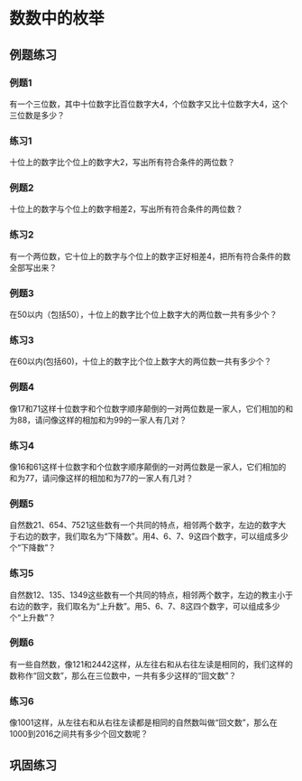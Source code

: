# 数数中的枚举

## 例题练习

### 例题1

有一个三位数，其中十位数字比百位数字大4，个位数字又比十位数字大4，这个三位数是多少？

### 练习1

十位上的数字比个位上的数字大2，写出所有符合条件的两位数？

### 例题2

十位上的数字与个位上的数字相差2，写出所有符合条件的两位数？

### 练习2

有一个两位数，它十位上的数字与个位上的数字正好相差4，把所有符合条件的数全部写出来？

### 例题3

在50以内（包括50），十位上的数字比个位上数字大的两位数一共有多少个？

### 练习3

在60以内(包括60)，十位上的数字比个位上数字大的两位数一共有多少个？

### 例题4

像17和71这样十位数字和个位数字顺序颠倒的一对两位数是一家人，它们相加的和为88，请问像这样的相加和为99的一家人有几对？

### 练习4

像16和61这样十位数字和个位数字顺序颠倒的一对两位数是一家人，它们相加的和为77，请问像这样的相加和为77的一家人有几对？

### 例题5

自然数21、654、7521这些数有一个共同的特点，相邻两个数字，左边的数字大于右边的数字，我们取名为“下降数”。用4、6、7、9这四个数字，可以组成多少个“下降数”？

### 练习5

自然数12、135、1349这些数有一个共同的特点，相邻两个数字，左边的教主小于右边的数字，我们取名为“上升数”。用5、6、7、8这四个数字，可以组成多少个“上升数”？

### 例题6

有一些自然数，像121和2442这样，从左往右和从右往左读是相同的，我们这样的数称作“回文数”，那么在三位数中，一共有多少这样的“回文数”？

### 练习6

像1001这样，从左往右和从右往左读都是相同的自然数叫做“回文数”，那么在1000到2016之间共有多少个回文数呢？

## 巩固练习
